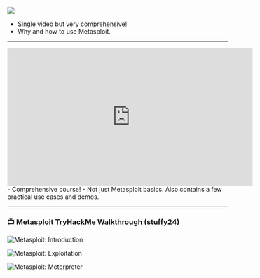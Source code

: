 ![](https://www.youtube.com/watch?v=ES2P2hWuzDo&t=1032s&pp=ygUXbWV0YXNwbG9pdCBkYXZpZCBib21iYWw%3D)
   
   - Single video but very comprehensive!
   - Why and how to use Metasploit.

---

<iframe width="560" height="315" src="https://www.youtube.com/embed/videoseries?si=0XlNgZwrilt1VPp-&amp;list=PLBf0hzazHTGN31ZPTzBbk70bohTYT7HSm" title="YouTube video player" frameborder="0" allow="accelerometer; autoplay; clipboard-write; encrypted-media; gyroscope; picture-in-picture; web-share" referrerpolicy="strict-origin-when-cross-origin" allowfullscreen></iframe>
- Comprehensive course!
- Not just Metasploit basics. Also contains a few practical use cases and demos.

---
### 📺 Metasploit TryHackMe Walkthrough (stuffy24)

   ![Metasploit: Introduction](https://www.youtube.com/watch?v=EK7vDlr9v5c&list=PLrTDbBs5YRrEhmkUXf12qNL_m1MNAcCDM&index=29)

   ![Metasploit: Exploitation](https://www.youtube.com/watch?v=mPtyxz8nh1Q&list=PLrTDbBs5YRrEhmkUXf12qNL_m1MNAcCDM&index=30)
   
   ![Metasploit: Meterpreter](https://www.youtube.com/watch?v=vrIhvxkYvW4&list=PLrTDbBs5YRrEhmkUXf12qNL_m1MNAcCDM&index=31&t=366s)